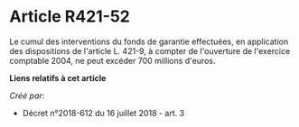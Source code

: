 # Article R421-52

Le cumul des interventions du fonds de garantie effectuées, en application des dispositions de l'article L. 421-9, à compter
de l'ouverture de l'exercice comptable 2004, ne peut excéder 700 millions d'euros.

**Liens relatifs à cet article**

_Créé par_:

  - Décret n°2018-612 du 16 juillet 2018 - art. 3
